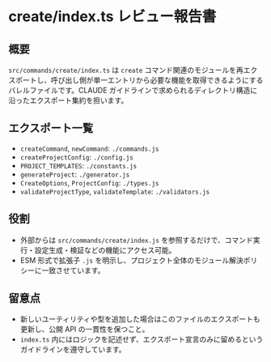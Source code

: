 # create/index.ts レビュー報告書

## 概要

`src/commands/create/index.ts` は `create` コマンド関連のモジュールを再エクスポートし、呼び出し側が単一エントリから必要な機能を取得できるようにするバレルファイルです。CLAUDE ガイドラインで求められるディレクトリ構造に沿ったエクスポート集約を担います。

## エクスポート一覧

- `createCommand`, `newCommand`: `./commands.js`
- `createProjectConfig`: `./config.js`
- `PROJECT_TEMPLATES`: `./constants.js`
- `generateProject`: `./generator.js`
- `CreateOptions`, `ProjectConfig`: `./types.js`
- `validateProjectType`, `validateTemplate`: `./validators.js`

## 役割

- 外部からは `src/commands/create/index.js` を参照するだけで、コマンド実行・設定生成・検証などの機能にアクセス可能。
- ESM 形式で拡張子 `.js` を明示し、プロジェクト全体のモジュール解決ポリシーに一致させています。

## 留意点

- 新しいユーティリティや型を追加した場合はこのファイルのエクスポートも更新し、公開 API の一貫性を保つこと。
- `index.ts` 内にはロジックを記述せず、エクスポート宣言のみに留めるというガイドラインを遵守しています。